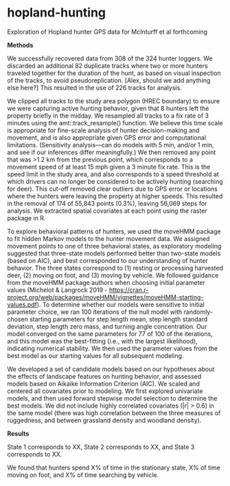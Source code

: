 # hopland-hunting
Exploration of Hopland hunter GPS data for McInturff et al forthcoming

**Methods**

We successfully recovered data from 308 of the 324 hunter loggers. We discarded an additional 82 duplicate tracks where two or more hunters traveled together for the duration of the hunt, as based on visual inspection of the tracks, to avoid pseudoreplication. [Alex, should we add anything else here?] This resulted in the use of 226 tracks for analysis.

We clipped all tracks to the study area polygon (HREC boundary) to ensure we were capturing active hunting behavior, given that 8 hunters left the property briefly in the midday. We resampled all tracks to a fix rate of 3 minutes using the amt::track_resample() function. We believe this time scale is appropriate for fine-scale analysis of hunter decision-making and movement, and is also appropriate given GPS error and computational limitations. (Sensitivity analysis—can do models with 5 min, and/or 1 min, and see if our inferences differ meaningfully.) We then removed any point that was >1.2 km from the previous point, which corresponds to a movement speed of at least 15 mph given a 3 minute fix rate. This is the speed limit in the study area, and also corresponds to a speed threshold at which drivers can no longer be considered to be actively hunting (searching for deer). This cut-off removed clear outliers due to GPS error or locations where the hunters were leaving the property at higher speeds. This resulted in the removal of 174 of 55,843 points (0.3%), leaving 56,069 steps for analysis. We extracted spatial covariates at each point using the raster package in R.

To explore behavioral patterns of hunters, we used the moveHMM package to fit hidden Markov models to the hunter movement data. We assigned movement points to one of three behavioral states, as exploratory modeling suggested that three-state models performed better than two-state models (based on AIC), and best corresponded to our understanding of hunter behavior. The three states correspond to (1) resting or processing harvested deer, (2) moving on foot, and (3) moving by vehicle. We followed guidance from the moveHMM package authors when choosing initial parameter values (Michelot & Langrock 2019 - https://cran.r-project.org/web/packages/moveHMM/vignettes/moveHMM-starting-values.pdf). To determine whether our models were sensitive to initial parameter choice, we ran 100 iterations of the null model with randomly-chosen starting parameters for step length mean, step length standard deviation, step length zero mass, and turning angle concentration. Our model converged on the same parameters for 77 of 100 of the iterations, and this model was the best-fitting (i.e., with the largest likelihood), indicating numerical stability. We then used the parameter values from the best model as our starting values for all subsequent modeling.

We developed a set of candidate models based on our hypotheses about the effects of landscape features on hunting behavior, and assessed models based on Aikaike Information Criterion (AIC). We scaled and centered all covariates prior to modeling. We first explored univariate models, and then used forward stepwise model selection to determine the best models. We did not include highly correlated covariates (|r| > 0.6) in the same model (there was high correlation between the three measures of ruggedness, and between grassland density and woodland density).

**Results**

State 1 corresponds to XX, State 2 corresponds to XX, and State 3 corresponds to XX.

We found that hunters spend X% of time in the stationary state, X% of time moving on foot, and X% of time searching by vehicle.
